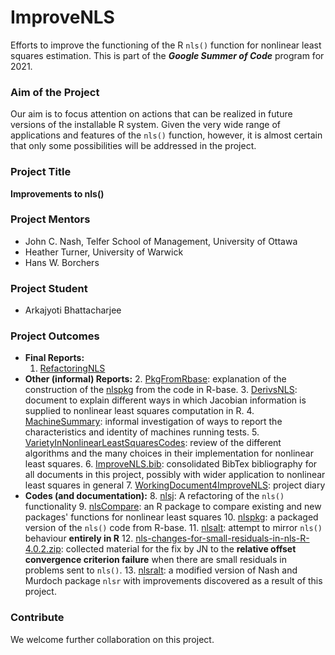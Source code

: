 # ImproveNLS
Efforts to improve the functioning of the R `nls()` function for nonlinear least 
squares estimation. This is part of the ***Google Summer of Code*** program for 2021.

### Aim of the Project
Our aim is to focus attention on actions that can be realized in future versions of the installable R system.
Given the very wide range of applications and features of the `nls()` function, however, it is almost certain that only some possibilities will be addressed in the project. 

### Project Title
**Improvements to nls()**

### Project Mentors
- John C. Nash, Telfer School of Management, University of Ottawa
- Heather Turner, University of Warwick
- Hans W. Borchers

### Project Student 
- Arkajyoti Bhattacharjee

### Project Outcomes
- **Final Reports:**
  1. [RefactoringNLS](https://gitlab.com/nashjc/improvenls/-/blob/master/RefactoringNLS.pdf) 
- **Other (informal) Reports:**
  2. [PkgFromRbase](https://gitlab.com/nashjc/improvenls/-/blob/master/PkgFromRbase.pdf): explanation of the construction of the [nlspkg](https://gitlab.com/nashjc/improvenls/-/tree/master/nlspkg) from the code in R-base.
  3. [DerivsNLS](https://gitlab.com/nashjc/improvenls/-/blob/master/DerivsNLS.pdf): document to explain different ways in which Jacobian information is supplied to nonlinear least squares computation in R.
  4. [MachineSummary](https://gitlab.com/nashjc/improvenls/-/blob/master/MachineSummary.pdf): informal investigation of ways to report the characteristics and identity of machines running tests.
  5. [VarietyInNonlinearLeastSquaresCodes](https://gitlab.com/nashjc/improvenls/-/blob/master/VarietyInNonlinearLeastSquaresCodes.pdf): review of the different algorithms and the many choices in their implementation for nonlinear least squares.
  6. [ImproveNLS.bib](https://gitlab.com/nashjc/improvenls/-/blob/master/ImproveNLS.bib): consolidated BibTex bibliography for all documents in this project, possibly with wider application to nonlinear least squares in general
  7. [WorkingDocument4ImproveNLS](https://gitlab.com/nashjc/improvenls/-/blob/master/WorkingDocument4ImproveNLS.pdf): project diary
- **Codes (and documentation):**
  8. [nlsj](https://gitlab.com/nashjc/improvenls/-/tree/master/nlsj): A refactoring of the `nls()` functionality
  9. [nlsCompare](): an R package to compare existing and new packages' functions for nonlinear least squares 
  10. [nlspkg](https://gitlab.com/nashjc/improvenls/-/tree/master/nlspkg): a packaged version of the `nls()` code from R-base.
  11. [nlsalt](https://gitlab.com/nashjc/improvenls/-/tree/master/nlsalt): attempt to mirror `nls()` behaviour **entirely in R**
  12. [nls-changes-for-small-residuals-in-nls-R-4.0.2.zip](https://gitlab.com/nashjc/improvenls/-/blob/master/nls-changes-for-small-residuals-in-nls-R-4.0.2.zip): collected material for the fix by JN to the **relative
offset convergence criterion failure** when there are small residuals in problems sent to `nls()`. 
  13. [nlsralt](https://github.com/ArkaB-DS/nlsCompare): a modified version of Nash and Murdoch package `nlsr` with improvements discovered as a result of this project.

### Contribute
We welcome further collaboration on this project. 

